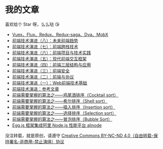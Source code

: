 # 我的文章

喜欢给个 Star 呀，么么哒 😘

- [Vuex、Flux、Redux、Redux-saga、Dva、MobX](https://juejin.im/post/5c18de8ef265da616413f332)
- [前端技术演进（八）：未来前端趋势](https://juejin.im/post/5c1380b26fb9a04a0d56bd26)
- [前端技术演进（七）：前端跨栈技术](https://juejin.im/post/5c138088f265da614f7031c4)
- [前端技术演进（六）：前端项目与技术实践](https://juejin.im/post/5c13804bf265da61553ab692)
- [前端技术演进（五）：现代前端交互框架](https://juejin.im/post/5c1380146fb9a049d519611a)
- [前端技术演进（四）：前端三层结构与应用](https://juejin.im/post/5c137fc96fb9a049e82b677b)
- [前端技术演进（三）：前端安全](https://juejin.im/post/5c137f37f265da6133567735)
- [前端技术演进（二）：前端与协议](https://juejin.im/post/5c137ee0e51d4530e83576f7)
- [前端技术演进（一）：Web前端技术基础](https://juejin.im/post/5c137e7c6fb9a049f7461639)
- [前端技术演进：参考文章](https://juejin.im/post/5c137da2e51d4529355b8415)
- [前端需要掌握的算法之——鸡尾酒排序（Cocktail sort）](https://github.com/jnoodle/blog/issues/6)
- [前端需要掌握的算法之——希尔排序（Shell sort）](https://github.com/jnoodle/blog/issues/5)
- [前端需要掌握的算法之——插入排序（Insertion sort）](https://github.com/jnoodle/blog/issues/4)
- [前端需要掌握的算法之——选择排序（Selection sort）](https://github.com/jnoodle/blog/issues/3)
- [前端需要掌握的算法之——冒泡排序（Bubble Sort）](https://github.com/jnoodle/blog/issues/2)
- [Egg.js 框架集成阿里 Node.js 性能平台 alinode](https://github.com/jnoodle/blog/issues/1)

没注转载，就是原创，请遵守 [Creative Commons BY-NC-ND 4.0（自由转载-保持署名-非商用-禁止演绎）协议](https://creativecommons.org/licenses/by-nc-nd/4.0/deed.zh)
